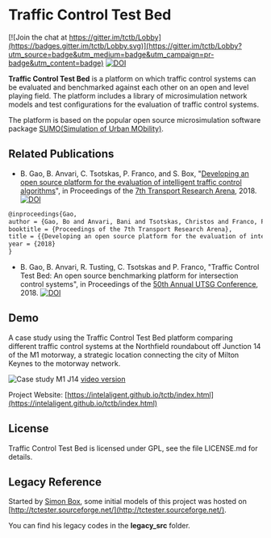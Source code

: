 # Traffic Control Test Bed

[![Join the chat at https://gitter.im/tctb/Lobby](https://badges.gitter.im/tctb/Lobby.svg)](https://gitter.im/tctb/Lobby?utm_source=badge&utm_medium=badge&utm_campaign=pr-badge&utm_content=badge)
[![DOI](https://zenodo.org/badge/DOI/10.5281/zenodo.3603439.svg)](https://doi.org/10.5281/zenodo.3603439)


**Traffic Control Test Bed** is a platform on which traffic control systems can be evaluated and benchmarked against each other on an open and level playing field. The platform includes a library of microsimulation network models and test configurations for the evaluation of traffic control systems.

The platform is based on the popular open source microsimulation software package [SUMO(Simulation of Urban MObility)](http://sumo.dlr.de/wiki/Simulation_of_Urban_MObility_-_Wiki).

## Related Publications

 - B. Gao, B. Anvari, C. Tsotskas, P. Franco, and S. Box, "[Developing an open source platform for the evaluation of intelligent traffic control algorithms](https://www.researchgate.net/publication/328364546_Developing_an_open_source_platform_for_the_evaluation_of_intelligent_traffic_control_algorithms)", in Proceedings of the [7th Transport Research Arena](https://2018.traconference.eu/), 2018.  
[![DOI](https://zenodo.org/badge/DOI/10.5281/zenodo.1491603.svg)](https://doi.org/10.5281/zenodo.1491603)


```latex
@inproceedings{Gao,
author = {Gao, Bo and Anvari, Bani and Tsotskas, Christos and Franco, Patrizia and Box, Simon},
booktitle = {Proceedings of the 7th Transport Research Arena},
title = {{Developing an open source platform for the evaluation of intelligent traffic control algorithms}},
year = {2018}
}
```

 - B. Gao, B. Anvari, R. Tusting, C. Tsotskas and P. Franco, "Traffic Control Test Bed: An open source benchmarking platform for intersection control systems", in Proceedings of the [50th Annual UTSG Conference](http://utsg.net/), 2018.
[![DOI](https://zenodo.org/badge/DOI/10.5281/zenodo.3603446.svg)](https://doi.org/10.5281/zenodo.3603446)

## Demo

A case study using the Traffic Control Test Bed platform comparing different traffic control systems at the Northfield roundabout off Junction 14 of the M1 motorway, a strategic location connecting the city of Milton Keynes to the motorway network.

![Case study M1 J14](https://intelaligent.github.io/tctb/images/videos/ST_draft_demo.png)
[video version](https://intelaligent.github.io/tctb/images/videos/ST_draft_demo.mp4)

Project Website: [https://intelaligent.github.io/tctb/index.html](https://intelaligent.github.io/tctb/index.html)

## License

Traffic Control Test Bed is licensed under GPL, see the file LICENSE.md for details.

## Legacy Reference

Started by [Simon Box](https://www.southampton.ac.uk/engineering/about/staff/sb4p07.page), some initial models of this project was hosted on [http://tctester.sourceforge.net/](http://tctester.sourceforge.net/).

You can find his legacy codes in the **legacy_src** folder.

